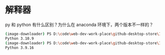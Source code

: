 # 解释器

py 和 python 有什么区别？为什么在 anaconda 环境下，两个版本不一样的？

```bash
(image-downloader) PS D:\code\web-dev-work-place\github-desktop-store\Image-Downloader> py -V
Python 3.10.9
(image-downloader) PS D:\code\web-dev-work-place\github-desktop-store\Image-Downloader> python -V
Python 3.9.16
```
